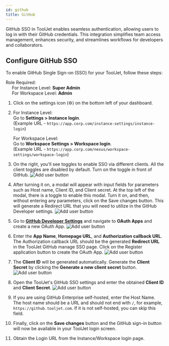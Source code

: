 ```yaml
---
id: github
title: GitHub
---
```


GitHub SSO in ToolJet enables seamless authentication, allowing users to log in with their GitHub credentials. This integration simplifies team access management, enhances security, and streamlines workflows for developers and collaborators.

## Configure GitHub SSO

To enable GitHub Single Sign-on (SSO) for your ToolJet, follow these steps:

Role Required: <br/>
&nbsp;&nbsp;&nbsp;&nbsp; For Instance Level: **Super Admin** <br/>
&nbsp;&nbsp;&nbsp;&nbsp; For Workspace Level: **Admin**

1. Click on the settings icon (⚙️) on the bottom left of your dashboard.

2. For Instance Level: <br/>
Go to **Settings > Instance login**. <br/> 
    (Example URL - `https://app.corp.com/instance-settings/instance-login`)

    For Workspace Level: <br/>
    Go to **Workspace Settings > Workspace login**. <br/> 
    (Example URL - `https://app.corp.com/nexus/workspace-settings/workspace-login`)

3. On the right, you'll see toggles to enable SSO via different clients. All the client toggles are disabled by default. Turn on the toggle in front of GitHub.
    <img className="screenshot-full img-l" src="/img/user-management/sso/github/sso-menu.png" alt="Add user button" />

4. After turning it on, a modal will appear with input fields for parameters such as Host name, Client ID, and Client secret. At the top left of the modal, there is a toggle to enable this modal. Turn it on, and then, without entering any parameters, click on the Save changes button. This will generate a Redirect URL that you will need to utilize in the GitHub Developer settings.
    <img className="screenshot-full img-m" src="/img/user-management/sso/github/github-modal.png" alt="Add user button" />

5. Go to **[GitHub Developer Settings](https://github.com/settings/developers)** and navigate to **OAuth Apps** and create a new OAuth App.
    <img className="screenshot-full img-l" src="/img/user-management/sso/github/oauth-app.png" alt="Add user button" />

6. Enter the **App Name**, **Homepage URL**, and **Authorization callback URL**. The Authorization callback URL should be the generated **Redirect URL** in the ToolJet GitHub manage SSO page. Click on the Register application button to create the OAuth App.
    <img className="screenshot-full img-m" src="/img/user-management/sso/github/oauth-config.png" alt="Add user button" />

7. The **Client ID** will be generated automatically. Generate the **Client Secret** by clicking the **Generate a new client secret** button.
    <img className="screenshot-full img-m" src="/img/user-management/sso/github/github-clientid.png" alt="Add user button" />

8. Open the ToolJet's GitHub SSO settings and enter the obtained **Client ID** and **Client Secret**.
    <img className="screenshot-full img-m" src="/img/user-management/sso/github/config-github.png" alt="Add user button" />

9. If you are using GitHub Enterprise self-hosted, enter the Host Name. The host name should be a URL and should not end with `/`, for example, `https://github.tooljet.com`. If it is not self-hosted, you can skip this field.

10. Finally, click on the **Save changes** button and the GitHub sign-in button will now be available in your ToolJet login screen.

11. Obtain the Login URL from the Instance/Workspace login page.
